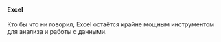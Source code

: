 #### Excel

Кто бы что ни говорил, Excel остаётся крайне мощным инструментом для анализа и работы с данными.

